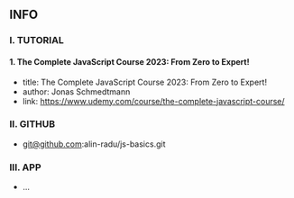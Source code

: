 ## INFO

### I. TUTORIAL 

#### 1. The Complete JavaScript Course 2023: From Zero to Expert!

- title: The Complete JavaScript Course 2023: From Zero to Expert!
- author: Jonas Schmedtmann
- link: https://www.udemy.com/course/the-complete-javascript-course/

### II. GITHUB

- git@github.com:alin-radu/js-basics.git

### III. APP

- ...

